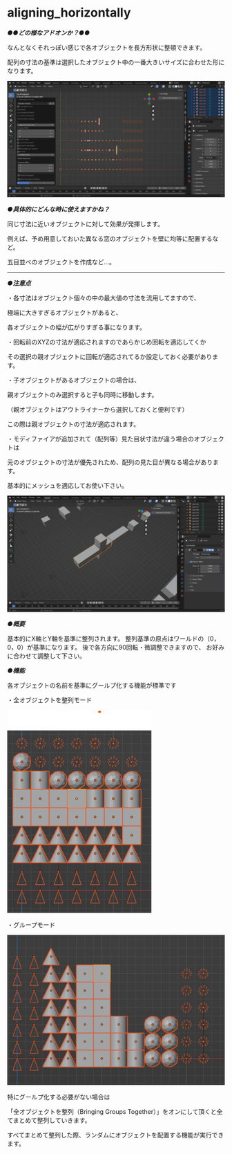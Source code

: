 # aligning_horizontally

***●●どの様なアドオンか？●●***

なんとなくそれっぽい感じで各オブジェクトを長方形状に整頓できます。

配列の寸法の基準は選択したオブジェクト中の一番大きいサイズに合わせた形になります。

![画像の説明](image/AH_intoro.png "introduction")

***●具体的にどんな時に使えますかね？***

同じ寸法に近いオブジェクトに対して効果が発揮します。

例えば、予め用意しておいた異なる窓のオブジェクトを壁に均等に配置するなど。

五目並べのオブジェクトを作成など…。

---

***●注意点***

・各寸法はオブジェクト個々の中の最大値の寸法を流用してますので、

極端に大きすぎるオブジェクトがあると、

各オブジェクトの幅が広がりすぎる事になります。


・回転前のXYZの寸法が適応されますのであらかじめ回転を適応してくか

その選択の親オブジェクトに回転が適応されてるか設定しておく必要があります。


・子オブジェクトがあるオブジェクトの場合は、

親オブジェクトのみ選択すると子も同時に移動します。

（親オブジェクトはアウトライナーから選択しておくと便利です）

この際は親オブジェクトの寸法が適応されます。


・モディファイアが追加されて（配列等）見た目状寸法が違う場合のオブジェクトは

元のオブジェクトの寸法が優先されため、配列の見た目が異なる場合があります。

基本的にメッシュを適応してお使い下さい。

![画像の説明](image/AH-modifier.png)

***●概要***

基本的にX軸とY軸を基準に整列されます。
整列基準の原点はワールドの（0，0，0）が基準になります。
後で各方向に90回転・微調整できますので、
お好みに合わせて調整して下さい。

***●機能***

各オブジェクトの名前を基準にグールプ化する機能が標準です

・全オブジェクトを整列モード

![画像の説明](image/image-3.jpg)

・グループモード

![画像の説明](image/image-2.jpg)

特にグールプ化する必要がない場合は

「全オブジェクトを整列（Bringing Groups Together）」をオンにして頂くと全てまとめて整列していきます。

すべてまとめて整列した際、ランダムにオブジェクトを配置する機能が実行できます。
